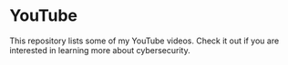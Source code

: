# YouTube
This repository lists some of my YouTube videos. Check it out if you are interested in learning more about cybersecurity.
